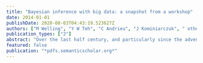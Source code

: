```yaml
---
title: "Bayesian inference with big data: a snapshot from a workshop"
date: 2014-01-01
publishDate: 2020-08-03T04:43:19.523627Z
authors: ["M Welling", "Y W Teh", "C Andrieu", "J Kominiarczuk", " others"]
publication_types: ["2"]
abstract: "Over the last half century, and particularly since the advent of Markov Chain Monte Carlo methods, Bayesian inference has enjoyed tremendous successes, so much so that some quarters have proclaimed the age-old philosophical arguments between Frequentism and …"
featured: false
publication: "*pdfs.semanticscholar.org*"
---
```


